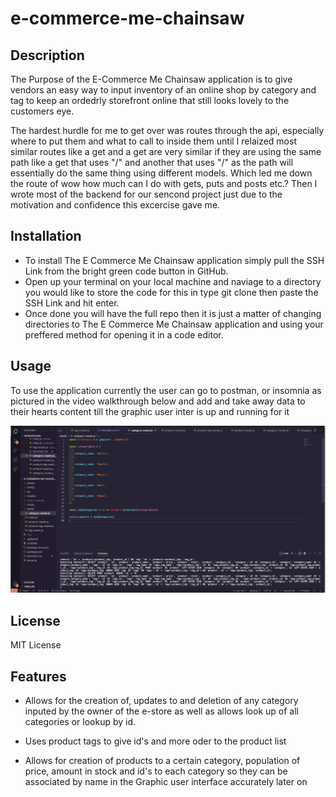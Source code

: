 # e-commerce-me-chainsaw

## Description

The Purpose of the E-Commerce Me Chainsaw application is to give vendors an easy way to input inventory of an online shop by category and tag to keep an ordedrly storefront online that still looks lovely to the customers eye.

The hardest hurdle for me to get over was routes through the api, especially where to put them and what to call to inside them until I relaized most similar routes like a get and a get are very similar if they are using the same path like a get that uses "/" and another that uses "/" as the path will essentially do the same thing using different models. Which led me down the route of wow how much can I do with gets, puts and posts etc.? Then I wrote most of the backend for our sencond project just due to the motivation and confidence this excercise gave me.

## Installation

- To install The E Commerce Me Chainsaw application simply pull the SSH Link from the bright green code button in GitHub.
- Open up your terminal on your local machine and naviage to a directory you would like to store the code for this in type git clone then paste the SSH Link and hit enter.
- Once done you will have the full repo then it is just a matter of changing directories to The E Commerce Me Chainsaw application and using your preffered method for opening it in a code editor.

## Usage

To use the application currently the user can go to postman, or insomnia as pictured in the video walkthrough below and add and take away data to their hearts content till the graphic user inter is up and running for it

[![Watch the video](./assets/e-commerce.png)](https://drive.google.com/file/d/13gNRafHEmTrjwq6FgOzfVJggrmJmMwcY/view)

## License

MIT License

## Features

- Allows for the creation of, updates to and deletion  of any category inputed by the owner of the e-store as well as allows look up of all categories or lookup by id.

- Uses product tags to give id's and more oder to the product list

- Allows for creation of products to a certain category, population of price, amount in stock and id's to each category so they can be associated by name in the Graphic user interface accurately later on
